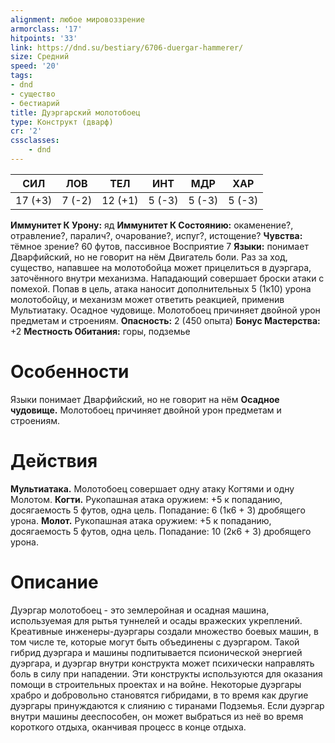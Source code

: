 ```yaml
---
alignment: любое мировоззрение
armorclass: '17'
hitpoints: '33'
link: https://dnd.su/bestiary/6706-duergar-hammerer/
size: Средний
speed: '20'
tags:
- dnd
- существо
- бестиарий
title: Дуэргарский молотобоец
type: Конструкт (дварф)
cr: '2'
cssclasses:
    - dnd
---
```



| СИЛ | ЛОВ | ТЕЛ | ИНТ | МДР | ХАР |
|---|---|---|---|---|---|
| 17 (+3) | 7 (-2) | 12 (+1) | 5 (-3) | 5 (-3) | 5 (-3) |
**Иммунитет К Урону:** яд
**Иммунитет К Состоянию:** окаменение?, отравление?, паралич?, очарование?, испуг?, истощение?
**Чувства:** тёмное зрение? 60 футов, пассивное Восприятие 7
**Языки:** понимает Дварфийский, но не говорит на нём
Двигатель боли. Раз за ход, существо, напавшее на молотобойца может прицелиться в дуэргара, заточённого внутри механизма. Нападающий совершает броски атаки с помехой. Попав в цель, атака наносит дополнительных 5 (1к10) урона молотобойцу, и механизм может ответить реакцией, применив Мультиатаку.
Осадное чудовище. Молотобоец причиняет двойной урон предметам и строениям.
**Опасность:** 2 (450 опыта)
**Бонус Мастерства:** +2
**Местность Обитания:** горы, подземье


# Особенности
Языки понимает Дварфийский, но не говорит на нём
**Осадное чудовище.** Молотобоец причиняет двойной урон предметам и строениям.


# Действия
**Мультиатака.** Молотобоец совершает одну атаку Когтями и одну Молотом.
**Когти.** Рукопашная атака оружием: +5 к попаданию, досягаемость 5 футов, одна цель. Попадание: 6 (1к6 + 3) дробящего урона.
**Молот.** Рукопашная атака оружием: +5 к попаданию, досягаемость 5 футов, одна цель. Попадание: 10 (2к6 + 3) дробящего урона.


# Описание
Дуэргар молотобоец - это землеройная и осадная машина, используемая для рытья туннелей и осады вражеских укреплений. Креативные инженеры-дуэргары создали множество боевых машин, в том числе те, которые могут быть объединены с дуэргаром. Такой гибрид дуэргара и машины подпитывается псионической энергией дуэргара, и дуэргар внутри конструкта может психически направлять боль в силу при нападении. Эти конструкты используются для оказания помощи в строительных проектах и на войне. Некоторые дуэргары храбро и добровольно становятся гибридами, в то время как другие дуэргары принуждаются к слиянию с тиранами Подземья. Если дуэргар внутри машины дееспособен, он может выбраться из неё во время короткого отдыха, оканчивая процесс в конце отдыха.